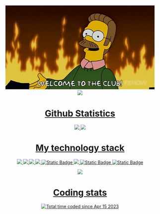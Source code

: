 <p align="center">
  <img src="img/welcome.gif"><br>
  <a href="https://steamcommunity.com/id/RicardosMiloss/"><img src="https://img.shields.io/badge/Steam-000000?style=for-the-badge&logo=steam&logoColor=white">
</p>

<h1 align="center">Github Statistics</h1>
<p align="center">
 <img src="https://github-readme-stats.vercel.app/api?username=anonimus007-700&show_icons=true&theme=onedark">
 <img src="https://github-profile-trophy.vercel.app/?username=anonimus007-700&theme=onedark">
</p>

<h1 align="center">My technology stack</h1>
<p align="center">
 <img src="https://img.shields.io/badge/-HTML-333?style=for-the-badge&logo=html5">
 <img src="https://img.shields.io/badge/-CSS-333?style=for-the-badge&logo=css3&logoColor=blue">
 <img src="https://img.shields.io/badge/-Git-333?style=for-the-badge&logo=Git">
 <img src="https://img.shields.io/badge/-GitHub-333?style=for-the-badge&logo=GitHub">
 <img alt="Static Badge" src="https://img.shields.io/badge/-django-333?style=for-the-badge&logo=django&logoColor=%230e8a00">
 <img src="https://img.shields.io/badge/-python-333?style=for-the-badge&logo=python">
 <img alt="Static Badge" src="https://img.shields.io/badge/-Assembly Language-333?style=for-the-badge&logo=filen">
 <img alt="Static Badge" src="https://img.shields.io/badge/-Linux-333?style=for-the-badge&logo=linux">


</p>
<p align="center">
 <img src="https://github-readme-stats.vercel.app/api/top-langs/?username=anonimus007-700&theme=onedark">
</p>

<h1 align="center">Coding stats</h1>
<p align="center">
  <a href="https://wakatime.com/@21f002dd-6e04-4800-b71a-1907dd346e11"><img src="https://wakatime.com/badge/user/21f002dd-6e04-4800-b71a-1907dd346e11.svg" alt="Total time coded since Apr 15 2023" /></a>
